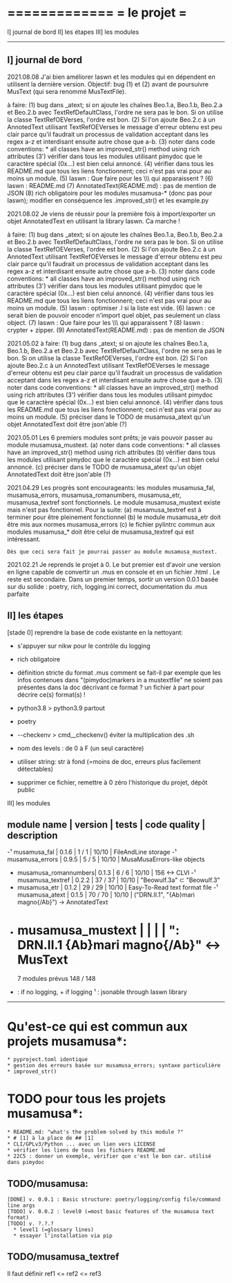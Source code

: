=============
= le projet =
=============
I] journal de bord
II] les étapes
III] les modules

-------------------------------------------------------------------------------

I] journal de bord
------------------
2021.08.08
J'ai bien améliorer Iaswn et les modules qui en dépendent en utilisent la dernière version. Objectif: bug (1) et (2) avant de poursuivre MusText (qui sera renommé MusTextFile).

à faire:
    (1) bug dans _atext; si on ajoute les chaînes Beo.1.a, Beo.1.b, Beo.2.a et Beo.2.b avec TextRefDefaultClass,
       l'ordre ne sera pas le bon. Si on utilise la classe TextRefOEVerses, l'ordre est bon.
    (2) Si l'on ajoute Beo.2.c à un AnnotedText utilisant TextRefOEVerses le message d'erreur obtenu
       est peu clair parce qu'il faudrait un processus de validation acceptant dans les regex a-z et 
       interdisant ensuite autre chose que a-b.
    (3) noter dans code conventions: * all classes have an improved_str() method using rich attributes
    (3') vérifier dans tous les modules utilisant pimydoc que le caractère spécial (0x...) est bien
         celui annoncé.
    (4) vérifier dans tous les README.md que tous les liens fonctionnent; ceci n'est pas vrai pour au moins
        un module.
    (5) Iaswn : Que faire pour les \\\\\ qui apparaissent ?
    (6) Iaswn : README.md
    (7) AnnotatedText(README.md) : pas de mention de JSON
    (8) rich obligatoire pour les modules musamusa-* (donc pas pour Iaswn); modifier en conséquence
        les .improved_str() et les example.py

2021.08.02
Je viens de réussir pour la première fois à import/exporter un objet AnnotatedText en utilisant la
library Iaswn. Ca marche !

à faire:
    (1) bug dans _atext; si on ajoute les chaînes Beo.1.a, Beo.1.b, Beo.2.a et Beo.2.b avec TextRefDefaultClass,
       l'ordre ne sera pas le bon. Si on utilise la classe TextRefOEVerses, l'ordre est bon.
    (2) Si l'on ajoute Beo.2.c à un AnnotedText utilisant TextRefOEVerses le message d'erreur obtenu
       est peu clair parce qu'il faudrait un processus de validation acceptant dans les regex a-z et 
       interdisant ensuite autre chose que a-b.
    (3) noter dans code conventions: * all classes have an improved_str() method using rich attributes
    (3') vérifier dans tous les modules utilisant pimydoc que le caractère spécial (0x...) est bien
         celui annoncé.
    (4) vérifier dans tous les README.md que tous les liens fonctionnent; ceci n'est pas vrai pour au moins
        un module.
    (5) Iaswn : optimiser .l si la liste est vide.
    (6) Iaswn : ce serait bien de pouvoir encoder n'import quel objet, pas seulement un class object.
    (7) Iaswn : Que faire pour les \\\\\ qui apparaissent ?
    (8) Iaswn : crypter + zipper.
    (9) AnnotatedText(README.md) : pas de mention de JSON

2021.05.02
à faire:
    (1) bug dans _atext; si on ajoute les chaînes Beo.1.a, Beo.1.b, Beo.2.a et Beo.2.b avec TextRefDefaultClass,
       l'ordre ne sera pas le bon. Si on utilise la classe TextRefOEVerses, l'ordre est bon.
    (2) Si l'on ajoute Beo.2.c à un AnnotedText utilisant TextRefOEVerses le message d'erreur obtenu
       est peu clair parce qu'il faudrait un processus de validation acceptant dans les regex a-z et 
       interdisant ensuite autre chose que a-b.
    (3) noter dans code conventions: * all classes have an improved_str() method using rich attributes
    (3') vérifier dans tous les modules utilisant pimydoc que le caractère spécial (0x...) est bien
         celui annoncé.
    (4) vérifier dans tous les README.md que tous les liens fonctionnent; ceci n'est pas vrai pour au moins
        un module.
    (5) préciser dans le TODO de musamusa_atext qu'un objet AnnotatedText doit être json'able (?)

2021.05.01
    Les 6 premiers modules sont prêts; je vais pouvoir passer au module musamusa_mustext.
    (a) noter dans code conventions: * all classes have an improved_str() method using rich attributes
    (b) vérifier dans tous les modules utilisant pimydoc que le caractère spécial (0x...) est bien
        celui annoncé.
    (c) préciser dans le TODO de musamusa_atext qu'un objet AnnotatedText doit être json'able (?)

2021.04.29
    Les progrès sont encourageants: les modules musamusa_fal, musamusa_errors, 
    musamusa_romanumbers, musamusa_etr, musamusa_textref sont fonctionnels.
    Le module musamusa_mustext existe mais n'est pas fonctionnel.
    Pour la suite: 
    (a) musamusa_textref est à terminer pour être pleinement fonctionnel
    (b) le module musamusa_etr doit être mis aux normes musamusa_errors
    (c) le fichier pylintrc commun aux modules musamusa_* doit être
        celui de musamusa_textref qui est intéressant.
        
    Dès que ceci sera fait je pourrai passer au module musamusa_mustext.

2021.02.21
    Je reprends le projet à 0.
    Le but premier est d'avoir une version en ligne capable de convertir un .mus
    en console et en un fichier .html . Le reste est secondaire.
    Dans un premier temps, sortir un version 0.0.1 basée sur du solide : poetry, rich,
    logging.ini correct, documentation du .mus parfaite        

II] les étapes
--------------
[stade 0] reprendre la base de code existante en la nettoyant:
  - s'appuyer sur nikw pour le contrôle du logging
  - rich obligatoire
  - définition stricte du format .mus
    comment se fait-il par exemple que les infos contenues dans "(pimydoc)markers in a mustextfile"
    ne soient pas présentes dans la doc décrivant ce format ?
    un fichier à part pour décrire ce(s) format(s) !
  - python3.8 > python3.9 partout
  - poetry
  - --checkenv > cmd__checkenv()
    éviter la multiplication des .sh
  - nom des levels : de 0 à F (un seul caractère)
  - utiliser string: str à fond (=moins de doc, erreurs plus facilement détectables)

      
- supprimer ce fichier, remettre à 0 zéro l'historique du projet, dépôt public


III] les modules

   module name          | version | tests     | code quality | description
   ----------------------------------------------------------------------------------------------------------------
-¹ musamusa_fal         | 0.1.6   |   1 /   1 | 10/10        | FileAndLine storage
-¹ musamusa_errors      | 0.9.5   |   5 /   5 | 10/10        | MusaMusaErrors-like objects
-  musamusa_romannumbers| 0.1.3   |   6 /   6 | 10/10        | 156 <-> CLVI
-¹ musamusa_textref     | 0.2.2   |  37 /  37 | 10/10        | "Beowulf.3a" ⊂ "Beowulf.3"
-  musamusa_etr         | 0.1.2   |  29 /  29 | 10/10        | Easy-To-Read text format file
-¹ musamusa_atext       | 0.1.5   |  70 /  70 | 10/10        | ("DRN.II.1", "{Ab}mari magno{/Ab}") -> AnnotatedText
+  musamusa_mustext     |         |           |              | ": DRN.II.1 {Ab}mari magno{/Ab}" <-> MusText
   =================================================================================================================
   7 modules prévus                 148 / 148 
   
- : if no logging, + if logging
¹ : jsonable through Iaswn library

*******************************************************************************
# Qu'est-ce qui est commun aux projets musamusa*:

    * pyproject.toml identique
    * gestion des erreurs basée sur musamusa_errors; syntaxe particulière
    * improved_str()

# TODO pour tous les projets musamusa*:

    * README.md: "what's the problem solved by this module ?"
    * # [1] à la place de ## [1]
    * CLI/GPLv3/Python ... avec un lien vers LICENSE
    * vérifier les liens de tous les fichiers README.md
    * 22C5 : donner un exemple, vérifier que c'est le bon car. utilisé dans pimydoc

## TODO/musamusa:

```
[DONE] v. 0.0.1 : Basic structure: poetry/logging/config file/command line args
[TODO] v. 0.0.2 : level0 (=most basic features of the musamusa text format)
[TODO] v. ?.?.?
  * level1 (=glossary lines)
  * essayer l'installation via pip
```

## TODO/musamusa_textref

Il faut définir ref1 <= ref2 <= ref3
